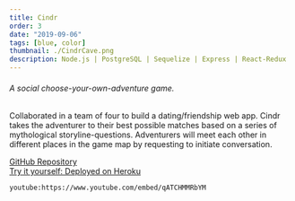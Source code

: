 ```yaml
---
title: Cindr
order: 3
date: "2019-09-06"
tags: [blue, color]
thumbnail: ./CindrCave.png
description: Node.js | PostgreSQL | Sequelize | Express | React-Redux | Phaser | HTML & CSS
---
```


<div class="kg-width-wide">

###### A social choose-your-own-adventure game.

Collaborated in a team of four to build a dating/friendship web app. Cindr takes the adventurer to their best possible matches based on a series of mythological storyline-questions. Adventurers will meet each other in different places in the game map by requesting to initiate conversation.

<a href="https://github.com/The-Outlaws/cindr2"
title="GitHubCindr"
target="_blank"
rel="noopener noreferrer">GitHub Repository
</a><br/>
<a href="http://cindr.herokuapp.com/"
title="Heroku"
target="_blank"
rel="noopener noreferrer">Try it yourself: Deployed on Heroku</a>

<!-- \*\*All illustrations for Hydro Bud were created by me with exception to the Home, Stats, and Settings icons sourced from <a href="https://www.flaticon.com/authors/freepik" title="Freepik" target="_blank" rel="noopener noreferrer">Freepik</a>. -->

`youtube:https://www.youtube.com/embed/qATCHMMRbYM`

</div>
